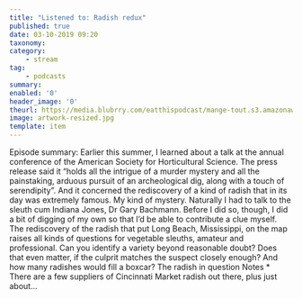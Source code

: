 ```yaml
---
title: "Listened to: Radish redux"
published: true
date: 03-10-2019 09:20
taxonomy:
category:
	- stream
tag:
	- podcasts
summary:
enabled: '0'
header_image: '0'
theurl: https://media.blubrry.com/eatthispodcast/mange-tout.s3.amazonaws.com/2019/radish.mp3
image: artwork-resized.jpg
template: item
---
```

 
Episode summary: Earlier this summer, I learned about a talk at the annual conference of the American Society for Horticultural Science. The press release said it “holds all the intrigue of a murder mystery and all the painstaking, arduous pursuit of an archeological dig, along with a touch of serendipity”. And it concerned the rediscovery of a kind of radish that in its day was extremely famous. My kind of mystery. Naturally I had to talk to the sleuth cum Indiana Jones, Dr Gary Bachmann. Before I did so, though, I did a bit of digging of my own so that I’d be able to contribute a clue myself. The rediscovery of the radish that put Long Beach, Mississippi, on the map raises all kinds of questions for vegetable sleuths, amateur and professional. Can you identify a variety beyond reasonable doubt? Does that even matter, if the culprit matches the suspect closely enough? And how many radishes would fill a boxcar? The radish in question Notes * There are a few suppliers of Cincinnati Market radish out there, plus just about…
